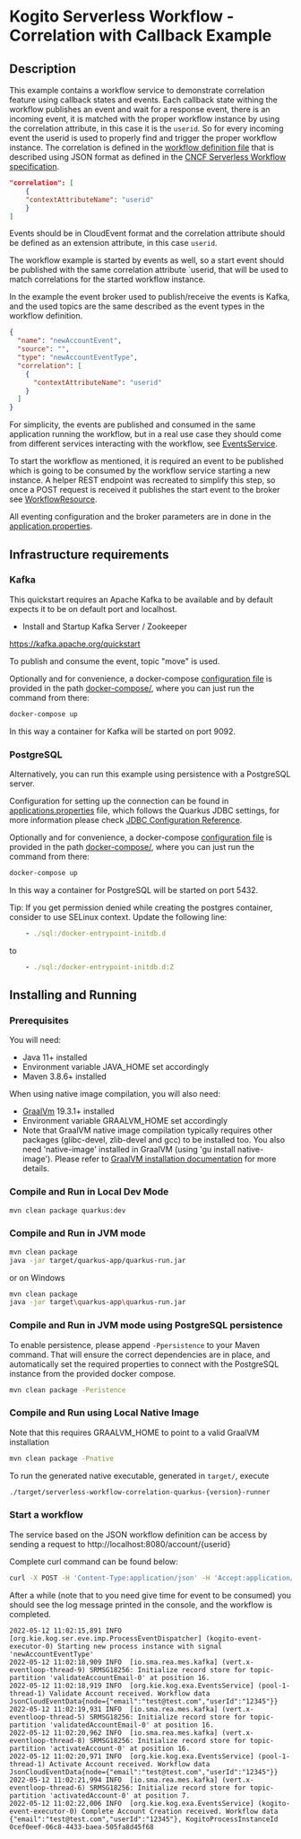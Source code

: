 # Kogito Serverless Workflow - Correlation with Callback Example

## Description

This example contains a workflow service to demonstrate correlation feature using callback states and events. 
Each callback state withing the workflow publishes an event and wait for a response event, 
there is an incoming event, it is matched with the proper workflow instance by using the correlation attribute, in this case it is the `userid`. So for every incoming event the userid is used to properly find and trigger the proper workflow instance. The correlation is defined in the [workflow definition file](src/main/resources/correlation.sw.json) that is described using JSON format as defined in the [CNCF Serverless Workflow specification](https://github.com/serverlessworkflow/specification).

```json
"correlation": [
    {
    "contextAttributeName": "userid"
    }
]
```
Events should be in CloudEvent format and the correlation attribute should be defined as an extension attribute, in this case `userid`.

The workflow example is started by events as well, so a start event should be published with the same correlation attribute `userid, that will be used to match correlations for the started workflow instance. 
 
In the example the event broker used to publish/receive the events is Kafka, and the used topics are the same described as the event types in the workflow definition.


```json
{
  "name": "newAccountEvent",
  "source": "",
  "type": "newAccountEventType",
  "correlation": [
    {
      "contextAttributeName": "userid"
    }
  ]
}
```
For simplicity, the events are published and consumed in the same application running the workflow, but in a real use case they should come from different services interacting with the workflow, see [EventsService](src/main/java/org/acme/examples/EventsService.java).

To start the workflow as mentioned, it is required an event to be published which is going to be consumed by the workflow service starting a new instance. A helper REST endpoint was recreated to simplify this step, so once a POST request is received it publishes the start event to the broker see [WorkflowResource](src/main/java/org/acme/examples/WorkflowResource.java).

All eventing configuration and the broker parameters are in done in the [application.properties](src/main/resources/application.properties). 

## Infrastructure requirements

### Kafka

This quickstart requires an Apache Kafka to be available and by default expects it to be on default port and localhost.

* Install and Startup Kafka Server / Zookeeper

https://kafka.apache.org/quickstart

To publish and consume the event, topic "move" is used. 

Optionally and for convenience, a docker-compose [configuration file](docker-compose/docker-compose.yml) is
provided in the path [docker-compose/](docker-compose/), where you can just run the command from there:

```sh
docker-compose up
```

In this way a container for Kafka will be started on port 9092.

### PostgreSQL

Alternatively, you can run this example using persistence with a PostgreSQL server.

Configuration for setting up the connection can be found in [applications.properties](src/main/resources/application.properties) file, which
follows the Quarkus JDBC settings, for more information please check [JDBC Configuration Reference](https://quarkus.io/guides/datasource#jdbc-configuration).

Optionally and for convenience, a docker-compose [configuration file](docker-compose/docker-compose.yml) is
provided in the path [docker-compose/](docker-compose/), where you can just run the command from there:

```sh
docker-compose up
```

In this way a container for PostgreSQL will be started on port 5432.

Tip: If you get permission denied while creating the postgres container, consider to use SELinux context.
Update the following line:
```yaml
    - ./sql:/docker-entrypoint-initdb.d
```
to
```yaml
    - ./sql:/docker-entrypoint-initdb.d:Z
```

## Installing and Running

### Prerequisites
 
You will need:
  - Java 11+ installed
  - Environment variable JAVA_HOME set accordingly
  - Maven 3.8.6+ installed

When using native image compilation, you will also need: 
  - [GraalVm](https://www.graalvm.org/downloads/) 19.3.1+ installed
  - Environment variable GRAALVM_HOME set accordingly
  - Note that GraalVM native image compilation typically requires other packages (glibc-devel, zlib-devel and gcc) to be installed too.  You also need 'native-image' installed in GraalVM (using 'gu install native-image'). Please refer to [GraalVM installation documentation](https://www.graalvm.org/docs/reference-manual/aot-compilation/#prerequisites) for more details.

### Compile and Run in Local Dev Mode

```sh
mvn clean package quarkus:dev
```

### Compile and Run in JVM mode

```sh
mvn clean package 
java -jar target/quarkus-app/quarkus-run.jar
```

or on Windows

```sh
mvn clean package
java -jar target\quarkus-app\quarkus-run.jar
```

### Compile and Run in JVM mode using PostgreSQL persistence

To enable persistence, please append `-Ppersistence` to your Maven command.
That will ensure the correct dependencies are in place, and automatically set the required properties to connect
with the PostgreSQL instance from the provided docker compose.

```sh
mvn clean package -Peristence 
```

### Compile and Run using Local Native Image
Note that this requires GRAALVM_HOME to point to a valid GraalVM installation

```sh
mvn clean package -Pnative
```
  
To run the generated native executable, generated in `target/`, execute

```sh
./target/serverless-workflow-correlation-quarkus-{version}-runner
```

### Start a workflow

The service based on the JSON workflow definition can be access by sending a request to http://localhost:8080/account/{userid}

Complete curl command can be found below:

```sh
curl -X POST -H 'Content-Type:application/json' -H 'Accept:application/json' http://localhost:8080/account/12345
```

After a while (note that to you need give time for event to be consumed)  you should see the log message printed in the console, and the workflow is completed.

```text
2022-05-12 11:02:15,891 INFO  [org.kie.kog.ser.eve.imp.ProcessEventDispatcher] (kogito-event-executor-0) Starting new process instance with signal 'newAccountEventType'
2022-05-12 11:02:18,909 INFO  [io.sma.rea.mes.kafka] (vert.x-eventloop-thread-9) SRMSG18256: Initialize record store for topic-partition 'validateAccountEmail-0' at position 16.
2022-05-12 11:02:18,919 INFO  [org.kie.kog.exa.EventsService] (pool-1-thread-1) Validate Account received. Workflow data JsonCloudEventData{node={"email":"test@test.com","userId":"12345"}}
2022-05-12 11:02:19,931 INFO  [io.sma.rea.mes.kafka] (vert.x-eventloop-thread-5) SRMSG18256: Initialize record store for topic-partition 'validatedAccountEmail-0' at position 16.
2022-05-12 11:02:20,962 INFO  [io.sma.rea.mes.kafka] (vert.x-eventloop-thread-8) SRMSG18256: Initialize record store for topic-partition 'activateAccount-0' at position 16.
2022-05-12 11:02:20,971 INFO  [org.kie.kog.exa.EventsService] (pool-1-thread-1) Activate Account received. Workflow data JsonCloudEventData{node={"email":"test@test.com","userId":"12345"}}
2022-05-12 11:02:21,994 INFO  [io.sma.rea.mes.kafka] (vert.x-eventloop-thread-6) SRMSG18256: Initialize record store for topic-partition 'activatedAccount-0' at position 7.
2022-05-12 11:02:22,006 INFO  [org.kie.kog.exa.EventsService] (kogito-event-executor-0) Complete Account Creation received. Workflow data {"email":"test@test.com","userId":"12345"}, KogitoProcessInstanceId 0cef0eef-06c8-4433-baea-505fa8d45f68 
```